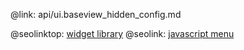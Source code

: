 @link: api/ui.baseview_hidden_config.md

@seolinktop: [widget library](https://webix.com)
@seolink: [javascript menu](https://webix.com/widget/menu/)